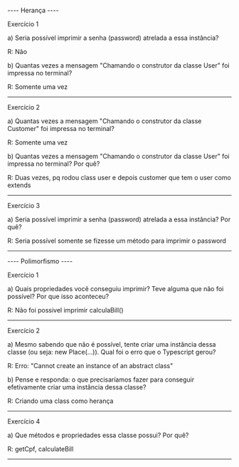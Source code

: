 ---- Herança ----

Exercício 1 

a)  Seria possível imprimir a senha (password) atrelada a essa instância?

R: Não

b) Quantas vezes a mensagem "Chamando o construtor da classe User" foi impressa no terminal?

R: Somente uma vez
________________________________________________________________________________________

Exercício 2

a) Quantas vezes a mensagem "Chamando o construtor da classe Customer" foi impressa no terminal? 

R: Somente uma vez

b) Quantas vezes a mensagem "Chamando o construtor da classe User" foi impressa no terminal? Por quê?

R: Duas vezes, pq rodou class user e depois customer que tem o user como extends
________________________________________________________________________________________

Exercício 3 

a) Seria possível imprimir a senha (password) atrelada a essa instância? Por quê?

R: Seria possível somente se fizesse um método para imprimir o password
________________________________________________________________________________________

---- Polimorfismo ----


Exercício 1 

a) Quais propriedades você conseguiu imprimir? Teve alguma que não foi possível? Por que isso aconteceu?

R: Não foi possivel imprimir calculaBill()
________________________________________________________________________________________

Exercício 2

a) Mesmo sabendo que não é possível, tente criar uma instância dessa classe (ou seja: new Place(...)). Qual foi o erro que o Typescript gerou?

R: Erro: "Cannot create an instance of an abstract class"

b) Pense e responda: o que precisaríamos fazer para conseguir efetivamente criar uma instância dessa classe?

R: Criando uma class como herança
________________________________________________________________________________________

Exercício 4

a) Que métodos e propriedades essa classe possui? Por quê?

R:  getCpf, calculateBill
________________________________________________________________________________________

